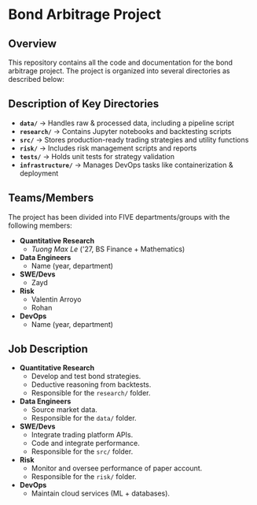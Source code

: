 # Bond Arbitrage Project
## **Overview**
This repository contains all the code and documentation for the bond arbitrage project. The project is organized into several directories as described below:


## **Description of Key Directories**  

- **`data/`** → Handles raw & processed data, including a pipeline script  
- **`research/`** → Contains Jupyter notebooks and backtesting scripts  
- **`src/`** → Stores production-ready trading strategies and utility functions  
- **`risk/`** → Includes risk management scripts and reports  
- **`tests/`** → Holds unit tests for strategy validation  
- **`infrastructure/`** → Manages DevOps tasks like containerization & deployment  


## Teams/Members
The project has been divided into FIVE departments/groups with the following members:
- **Quantitative Research**
  - *Tuong Max Le* ('27, BS Finance + Mathematics)
- **Data Engineers**
  - Name (year, department)
- **SWE/Devs**
  - Zayd
- **Risk**
  - Valentin Arroyo
  - Rohan 
- **DevOps**
  - Name (year, department)

## **Job Description**
- **Quantitative Research**
  - Develop and test bond strategies.
  - Deductive reasoning from backtests.
  - Responsible for the `research/` folder.
- **Data Engineers**
  - Source market data.
  - Responsible for the `data/` folder.
- **SWE/Devs**
  - Integrate trading platform APIs.
  - Code and integrate performance.
  - Responsible for the `src/` folder.
- **Risk**
  - Monitor and oversee performance of paper account.
  - Responsible for the `risk/` folder.
- **DevOps**
  - Maintain cloud services (ML + databases).
